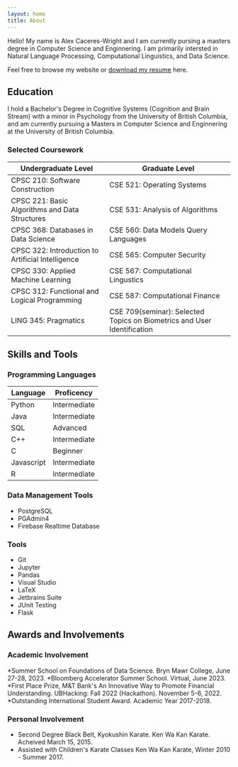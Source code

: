 ```yaml
---
layout: home
title: About
---
```


Hello! My name is Alex Caceres-Wright and I am currently pursing a masters degree in Computer Science and Enginnering. I am primarily intersted in Natural Language Processing, Computational Linguistics, and Data Science.

Feel free to browse my website or [download my resume](https://alexcw-5.github.io/documents/Caceres-Wright_resume.pdf) here.

## Education

I hold a Bachelor's Degree in Cognitive Systems (Cognition and Brain Stream) with a minor in Psychology from the University of British Columbia, and am currently pursuing a Masters in Computer Science and Enginnering at the University of British Columbia.

### Selected Coursework

|Undergraduate Level|Graduate Level|
|-------------------|--------------|
|CPSC 210: Software Construction| CSE 521: Operating Systems|
|CPSC 221: Basic Algorithms and Data Structures|CSE 531: Analysis of Algorithms|
|CPSC 368: Databases in Data Science| CSE 560: Data Models Query Languages|
|CPSC 322: Introduction to Artificial Intelligence|CSE 565: Computer Security|
|CPSC 330: Applied Machine Learning|CSE 567: Computational Lingustics|
|CPSC 312: Functional and Logical Programming| CSE 587: Computational Finance|
|LING 345: Pragmatics|CSE 709(seminar): Selected Topics on Biometrics and User Identification|

## Skills and Tools

### Programming Languages

|Language|Proficency|
|--------|----------|
|Python|Intermediate|
|Java|Intermediate|
|SQL|Advanced|
|C++|Intermediate|
|C| Beginner|
|Javascript| Intermediate|
|R| Intermediate|

### Data Management Tools

* PostgreSQL
* PGAdmin4
* Firebase Realtime Database

### Tools

* Git
* Jupyter
* Pandas
* Visual Studio
* LaTeX
* Jetbrains Suite
* JUnit Testing
* Flask

## Awards and Involvements

### Academic Involvement

*Summer School on Foundations of Data Science. Bryn Mawr College, June 27-28, 2023.
*Bloomberg Accelerator Summer School. Virtual, June 2023.
*First Place Prize, M&T Bank's An Innovative Way to Promote Financial Understanding. UBHacking: Fall 2022 (Hackathon). November 5-6, 2022.
*Outstanding International Student Award. Academic Year 2017-2018.

### Personal Involvement

* Second Degree Black Belt, Kyokushin Karate. Ken Wa Kan Karate. Acheived March 15, 2015.
* Assisted with Children's Karate Classes Ken Wa Kan Karate, Winter 2010 - Summer 2017.
